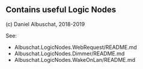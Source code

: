 ## Contains useful Logic Nodes

(c) Daniel Albuschat, 2018-2019

See:
- Albuschat.LogicNodes.WebRequest/README.md
- Albuschat.LogicNodes.Dimmer/README.md
- Albuschat.LogicNodes.WakeOnLan/README.md

